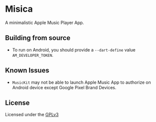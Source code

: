 # Misica

A minimalistic Apple Music Player App.

## Building from source

- To run on Android, you should provide a `--dart-define` value `AM_DEVELOPER_TOKEN`.

## Known Issues

- `MusicKit` may not be able to launch Apple Music App to authorize on Android device except Google Pixel Brand Devices.

## License

Licensed under the [GPLv3](https://spdx.org/licenses/GPL-3.0-or-later.html)
